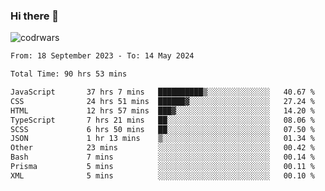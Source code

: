 ### Hi there 👋


![codrwars](https://www.codewars.com/users/rsschool_c9af20f58c35c696/badges/micro) 

<!--START_SECTION:waka-->

```txt
From: 18 September 2023 - To: 14 May 2024

Total Time: 90 hrs 53 mins

JavaScript       37 hrs 7 mins   ██████████▒░░░░░░░░░░░░░░   40.67 %
CSS              24 hrs 51 mins  ██████▓░░░░░░░░░░░░░░░░░░   27.24 %
HTML             12 hrs 57 mins  ███▓░░░░░░░░░░░░░░░░░░░░░   14.20 %
TypeScript       7 hrs 21 mins   ██░░░░░░░░░░░░░░░░░░░░░░░   08.06 %
SCSS             6 hrs 50 mins   ██░░░░░░░░░░░░░░░░░░░░░░░   07.50 %
JSON             1 hr 13 mins    ▒░░░░░░░░░░░░░░░░░░░░░░░░   01.34 %
Other            23 mins         ░░░░░░░░░░░░░░░░░░░░░░░░░   00.42 %
Bash             7 mins          ░░░░░░░░░░░░░░░░░░░░░░░░░   00.14 %
Prisma           5 mins          ░░░░░░░░░░░░░░░░░░░░░░░░░   00.11 %
XML              5 mins          ░░░░░░░░░░░░░░░░░░░░░░░░░   00.10 %
```

<!--END_SECTION:waka-->
